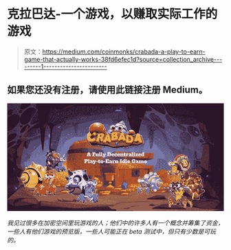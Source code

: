 # 克拉巴达-一个游戏，以赚取实际工作的游戏

> 原文：<https://medium.com/coinmonks/crabada-a-play-to-earn-game-that-actually-works-38fd6efec1d?source=collection_archive---------1----------------------->

## 如果您还没有注册，请使用此链接注册 Medium。[](https://theguywhowrites.medium.com/membership)

*![](img/25903521fbf7b6b2e70102d81fc90b28.png)*

*我见过很多在加密空间里玩游戏的人；他们中的许多人有一个概念并筹集了资金，一些人有他们游戏的预览版，一些人可能正在 beta 测试中，但只有少数是可玩的。*